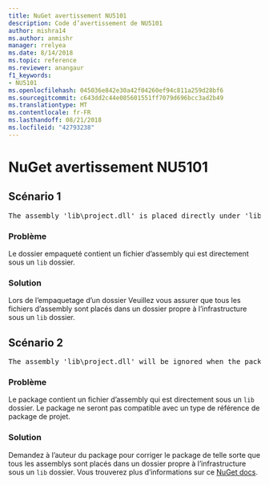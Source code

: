 ```yaml
---
title: NuGet avertissement NU5101
description: Code d’avertissement de NU5101
author: mishra14
ms.author: anmishr
manager: rrelyea
ms.date: 8/14/2018
ms.topic: reference
ms.reviewer: anangaur
f1_keywords:
- NU5101
ms.openlocfilehash: 045036e842e30a42f04260ef94c811a259d28bf6
ms.sourcegitcommit: c643dd2c44e085601551ff7079d696bcc3ad2b49
ms.translationtype: MT
ms.contentlocale: fr-FR
ms.lasthandoff: 08/21/2018
ms.locfileid: "42793238"
---
```

# <a name="nuget-warning-nu5101"></a>NuGet avertissement NU5101

## <a name="scenario-1"></a>Scénario 1
<pre>The assembly 'lib\project.dll' is placed directly under 'lib' folder. It is recommended that assemblies be placed inside a framework-specific folder. Move it into a framework-specific folder.</pre>

### <a name="issue"></a>Problème

Le dossier empaqueté contient un fichier d’assembly qui est directement sous un `lib` dossier.


### <a name="solution"></a>Solution

Lors de l’empaquetage d’un dossier Veuillez vous assurer que tous les fichiers d’assembly sont placés dans un dossier propre à l’infrastructure sous un `lib` dossier.


## <a name="scenario-2"></a>Scénario 2
<pre>The assembly 'lib\project.dll' will be ignored when the package is installed after the migration.</pre>

### <a name="issue"></a>Problème

Le package contient un fichier d’assembly qui est directement sous un `lib` dossier. Le package ne seront pas compatible avec un type de référence de package de projet.


### <a name="solution"></a>Solution

Demandez à l’auteur du package pour corriger le package de telle sorte que tous les assemblys sont placés dans un dossier propre à l’infrastructure sous un `lib` dossier. Vous trouverez plus d’informations sur ce [NuGet docs](https://docs.microsoft.com/en-us/nuget/reference/migrate-packages-config-to-package-reference).


